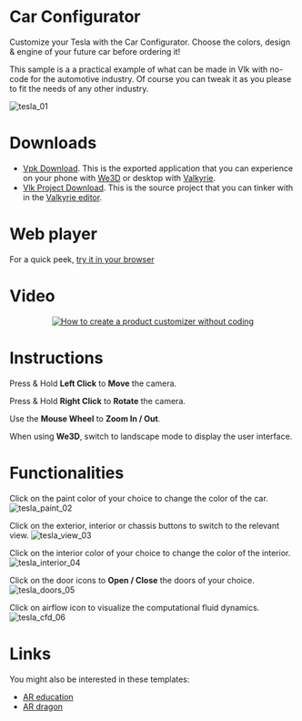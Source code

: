 
# Car Configurator
Customize your Tesla with the Car Configurator. Choose the colors, design & engine of your future car before ordering it!

This sample is a a practical example of what can be made in Vlk with no-code for the automotive industry. Of course you can tweak it as you please to fit the needs of any other industry.  

![tesla_01](https://cdn2.talansoft.com/ftp/img/tutorial_sample_images/tesla_01.jpg)  

# Downloads

- [Vpk Download](https://cdn2.talansoft.com/ftp/samples/Tesla-Template-Version-1.vpk). This is the exported application that you can experience on your phone with [We3D](https://www.talansoft.com/vlk/downloads#we3d) or desktop with [Valkyrie](https://www.talansoft.com/vlk/downloads#vlk).
- [Vlk Project Download](https://cdn2.talansoft.com/ftp/samples/Tesla-Template-Version-1.zip). This is the source project that you can tinker with in the [Valkyrie editor](https://www.talansoft.com/vlk/downloads#vlk).

# Web player
For a quick peek, [try it in your browser](https://www.talansoft.com/vlk/samples/wip/Tesla-Template-Version-1.vpk)

# Video
<div align="center">
  <a href="https://www.youtube.com/watch?v=YXCvhsdOVjA"><img src="https://cdn2.talansoft.com/ftp/img/tutorial_sample_images/tesla_yt_placeholder.png" alt="How to create a product customizer without coding"></a>
</div>

# Instructions
Press & Hold **Left Click** to **Move** the camera.

Press & Hold **Right Click** to **Rotate** the camera.

Use the **Mouse Wheel** to **Zoom In / Out**.

When using **We3D**, switch to landscape mode to display the user interface.

# Functionalities
Click on the paint color of your choice to change the color of the car.
![tesla_paint_02](https://cdn2.talansoft.com/ftp/img/tutorial_sample_images/tesla_paint_02.gif)

Click on the exterior, interior or chassis buttons to switch to the relevant view.
![tesla_view_03](https://cdn2.talansoft.com/ftp/img/tutorial_sample_images/tesla_view_03.gif)

Click on the interior color of your choice to change the color of the interior.
![tesla_interior_04](https://cdn2.talansoft.com/ftp/img/tutorial_sample_images/tesla_interior_04.gif)

Click on the door icons to **Open / Close** the doors of your choice.
![tesla_doors_05](https://cdn2.talansoft.com/ftp/img/tutorial_sample_images/tesla_doors_05.gif)

Click on airflow icon to visualize the computational fluid dynamics.
![tesla_cfd_06](https://cdn2.talansoft.com/ftp/img/tutorial_sample_images/tesla_cfd_06.gif)

# Links
You might also be interested in these templates:  
- [AR education](https://www.talansoft.com/md/docs/VlkSamples/ar-education)
- [AR dragon](https://www.talansoft.com/md/docs/VlkSamples/ar-dragon)



